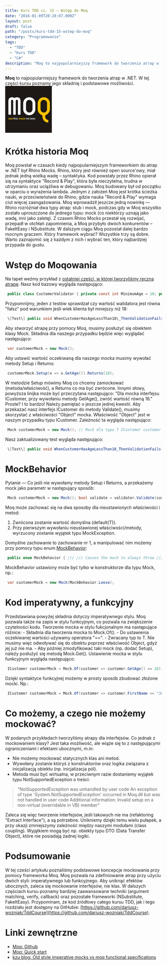 ```yaml
---
title: Kurs TDD cz. 15 — Wstęp do Moq
date: "2016-01-09T20:28:07.000Z"
layout: post
draft: false
path: "/posts/kurs-tdd-15-wstep-do-moq"
category: "Programowanie"
tags:
  - "TDD"
  - "Kurs TDD"
  - "C#"
description: "Moq to najpopularniejszy framework do tworzenia atrap w .NET. W tej części kursu poznamy jego składnię i podstawowe możliwości."
---
```


**Moq** to najpopularniejszy framework do tworzenia atrap w .NET. W tej części kursu poznamy jego składnię i podstawowe możliwości. ![moq](62ac71c8-10bc-45c6-bf29-3c5620d2fbde.png) 

# Krótka historia Moq

Moq powstał w czasach kiedy najpopularniejszym frameworkiem do atrap w .NET był Rhino Mocks. Rhino, który jest również open source'owy, miał jednak jedną wielką wadę – syntaktyka. Kod powstały przez Rhino opierał się na syntaktyce "Record & Play", która była nieczytelna, trudna w utrzymaniu oraz uciążliwa w debugowaniu. Moq budowany był od początku w oparciu o wyrażenia lambda. Jednym z założeń Moq jest krótka ścieżka nauki, w przeciwieństwie do Rhino, gdzie nauka "Record & Play" wymaga ciut więcej zaangażowania. Moq wprowadził jeszcze jedną nowinkę — Rhino rozróżniał dwa typy atrap: stub i mock, podczas gdy w Moq wszystko zostało uproszczone do jednego typu: mock (co niektórzy uznają jako wadę, inni jako zaletę). Z czasem Rhino Mocks przestał się rozwijać, przepadł w otchłań zapomnienia, a Moq przybyło dwóch konkurentów – FakeItEasy i NSubstitute. W dalszym ciągu Moq pozostał dalej bardzo mocnym graczem. Który framework wybrać? Wszystkie trzy są dobre. Warto zaznajomić się z każdym z nich i wybrać ten, który najbardziej przypada do gustu.

# Wstęp do Moqowania

Na tapet weźmy przykład z [ostatniej części, w której tworzyliśmy ręczną atrapę](http://dariuszwozniak.net/2016/01/03/kurs-tdd-cz-14-testowanie-zaleznosci-atrapy-obiektow/). Nasz kod bazowy wygląda następująco: 
```csharp
 public class CustomerValidator { private const int MinimumAge = 18; public bool Validate(ICustomer customer) { if (customer == null) throw new ArgumentNullException(nameof(customer)); if (customer.GetAge() \_expectedAge; } 
```
 Przypomnijmy, jeden z testów sprawdzał czy wartość walidatora jest równa "fałsz" pod warunkiem jeśli wiek klienta był mniejszy niż 18: 
```csharp
 \[Test\] public void WhenCustomerHasAgeLessThan18\_ThenValidationFails() { var validator = new CustomerValidator(); var customer = new CustomerMock(expectedAge: 16); bool validate = validator.Validate(customer); validate.Should().BeFalse(); } 
```
 Aby stworzyć atrapę przy pomocy Moq, musimy posłużyć się obiektem klasy Mock. Składnia dla naszego przypadku będzie więc wyglądać następująco: 
```csharp
 var customerMock = new Mock(); 
```
 Aby ustawić wartość oczekiwaną dla naszego mocka musimy wywołać metody Setup i Returns: 
```csharp
 customerMock.Setup(x => x.GetAge()).Returns(16); 
```
 W metodzie Setup mówimy Moq co chcemy zamockować (metoda/właściwość), a Returns co ma być zwrócone. Innymi słowy, powyższa linijka może być przeczytana następująco: "Dla mocka interfejsu ICustomer, przy wywołaniu metody GetAge(), zwróć wartość równą 16." Proste? I to bardzo! Należy pamiętać o jeszcze jednej kwestii. Aby przekazać nasz interfejs ICustomer do metody Validate(), musimy skorzystać z właściwości "Object" mocka. Właściwość "Object" jest w naszym przypadku typu ICustomer. Zależność ta wygląda następująco: 
```csharp
 Mock customerMock = new Mock(); // Mock dla typu T ICustomer customer = customerMock.Object; // Obiekt typu T 
```
 Nasz zaktualizowany test wygląda następująco: 
```csharp
 \[Test\] public void WhenCustomerHasAgeLessThan18_ThenValidationFails() { var validator = new CustomerValidator(); var customerMock = new Mock(); customerMock.Setup(x => x.GetAge()).Returns(16); bool validate = validator.Validate(customerMock.Object); validate.Should().BeFalse(); } 
```


# MockBehavior

Pytanie — Co jeśli nie wywołamy metody Setup i Returns, a przekażemy mock jako parametr w następujący sposób: 
```csharp
 Mock customerMock = new Mock(); bool validate = validator.Validate(customerMock.Object); 
```
 Moq może zachować się na dwa sposoby dla nieustawionych właściwości i metod:

1.  Zwrócona zostanie wartość domyślna (default(T)).
2.  Przy pierwszym wywołaniu nieustawionej właściwości/metody, wyrzucony zostanie wyjątek typu MockException.

Domyślne zachowanie to zachowanie nr 1, a manipulować nim możemy przy pomocy typu enum [MockBehavior](https://github.com/Moq/moq4/blob/master/Source/MockBehavior.cs): 
```csharp
 public enum MockBehavior { /// /// Causes the mock to always throw /// an exception for invocations that don't have a /// corresponding setup. /// Strict, /// /// Will never throw exceptions, returning default /// values when necessary (null for reference types, /// zero for value types or empty enumerables and arrays). /// Loose, /// /// Default mock behavior, which equals . /// Default = Loose, } 
```
 MockBehavior ustawiony może być tylko w konstruktorze dla typu Mock, np.: 
```csharp
 var customerMock = new Mock(MockBehavior.Loose); 
```


# Kod imperatywny, a funkcyjny

Przedstawiana powyżej składnia dotyczy imperatywnego stylu. Moq pozwala także na zapis w stylu funkcyjnym, co pozwala na zwiększenie czytelności kodu. Tworzenie mocka w stylu fukcjonalnym ma następujące różnice: - Składnia dla tworzenia mocka to Mock.Of(). - Do ustawienia oczekiwanej wartości używamy operatora "==". - Zwracany typ to T. Nie musimy więc odwoływać się do obiektu poprzez właściwość Object, gdyż jej już nie ma. - Aby później zmodyfikować taki mock (np. dodać Setup), należy posłużyć się metodą Mock.Get(). Ustawienie mocka w stylu funkcyjnym wygląda następująco: 
```csharp
 ICustomer customerMock = Mock.Of(customer => customer.GetAge() == 16); bool validate = validator.Validate(customerMock); 
```
 Dzięki syntaktyce funkcyjnej możemy w prosty sposób zbudować złożone mocki. Np.: 
```csharp
 ICustomer customerMock = Mock.Of(customer => customer.FirstName == "John" && customer.LastName == "Kowalski" && customer.PercentageDiscount == 20 && customer.PhoneNumber == Mock.Of(number => number.MobileNumber == "123-456-789") && customer.Orders == new List { Mock.Of(order => order.Id == 23 && order.Price == 20.01m), Mock.Of(order => order.Id == 65 && order.Price == 59.99m), Mock.Of(order => order.Id == 82 && order.Price == 9.99m), } && customer.GetAge() == 20); 
```


# Co możemy, a czego nie możemy mockować?

W podanych przykładach tworzyliśmy atrapy dla interfejsów. Co jednak z mockowaniem klasy? Jest taka możliwość, ale wiąże się to z następującymi ograniczeniami i efektami ubocznymi, m.in:

*   Nie możemy mockować statycznych klas ani metod.
*   Wywołany zostanie któryś z konstruktorów oraz logika związana z inicjalizacją obiektu (np. inicjalizacja pól).
*   Metoda musi być wirtualna, w przeciwnym razie dostaniemy wyjątek typu NotSupportedException o treści:

> "NotSupportedException was unhandled by user code An exception of type 'System.NotSupportedException' occurred in Moq.dll but was not handled in user code Additional information: Invalid setup on a non-virtual (overridable in VB) member"

Zaleca się więc tworzenie interfejsów, jeśli takowych nie ma (refaktoring "Extract Interface"), a są potrzebne. Unikniemy dzięki temu wielu pułapek, a przy okazji zmniejszymy zależność między naszymi modułami (class coupling). Wyjątkiem mogą być np. obiekty typu DTO (Data Transfer Object), które nie posiadają żadnej logiki.

# Podsumowanie

W tej cześci artykułu poznaliśmy podstawowe koncepcje mockowania przy pomocy frameworka Moq. Moq pozwala na zdefiniowanie atrap przy użyciu dwóch styli: imperatywnego lub funkcyjnego. Aby uniknąć efektów ubocznych, zaleca się mockowanie interfejsów, nie klas. W dalszych częściach kursu poznamy bardziej zaawansowane techniki (argument matching, verify, callback) oraz pozostałe frameworki (NSubstitute, FakeItEasy). Przypominam, że kod źródłowy całego kursu TDD, jak i tego rozdziału jest dostępny na GitHubie: [https://github.com/dariusz-wozniak/TddCourse](https://github.com/dariusz-wozniak/TddCourse).

# Linki zewnętrzne

*   [Moq: Github](https://github.com/Moq/moq4)
*   [Moq: Quick start](https://github.com/Moq/moq4/wiki/Quickstart)
*   [kzu blog: Old style imperative mocks vs moq functional specifications](http://blogs.clariusconsulting.net/kzu/old-style-imperative-mocks-vs-moq-functional-specifications/)